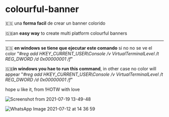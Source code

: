# colourful-banner

🇪🇸 una **forma facil** de crear un banner colorido

🇬🇧an **easy way** to create multi platform colourful banners

--------

🇪🇸 **en windows se tiene que ejecutar este comando** si no no se ve el color "_#reg add HKEY_CURRENT_USER\Console /v VirtualTerminalLevel /t REG_DWORD /d 0x00000001 /f_"

🇬🇧**in windows you hae to run this command**, in other case no color will appear "_#reg add HKEY_CURRENT_USER\Console /v VirtualTerminalLevel /t REG_DWORD /d 0x00000001 /f_"

hope u like it, from !HOTW with love

![Screenshot from 2021-07-19 13-49-48](https://user-images.githubusercontent.com/87647482/126155757-c2f9677f-3f00-4d3c-992e-66e3939297ba.png)

![WhatsApp Image 2021-07-12 at 14 36 59](https://user-images.githubusercontent.com/87647482/126154336-edd7dbed-8450-4c23-ac2e-a8e4cd052821.jpeg)
